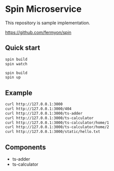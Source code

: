 # Spin Microservice

This repository is sample implementation.

https://github.com/fermyon/spin


## Quick start

```bash
spin build
spin watch
```

```bash
spin build
spin up
```


## Example

```bash
curl http://127.0.0.1:3000
curl http://127.0.0.1:3000/404
curl http://127.0.0.1:3000/ts-adder
curl http://127.0.0.1:3000/ts-calculator
curl http://127.0.0.1:3000/ts-calculator/home/1
curl http://127.0.0.1:3000/ts-calculator/home/2
curl http://127.0.0.1:3000/static/hello.txt
```

## Components

- ts-adder
- ts-calculator

